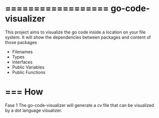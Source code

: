 ==================
go-code-visualizer
==================

This project aims to visualize the go code inside a location on your file system.
It will show the dependencies between packages and content of those packages
- Filenames
- Types
- Interfaces
- Public Variables
- Public Functions

===
How
===
Fase 1
The go-code-visualizer will generate a cv file that can be visualized by a dot language visualizer.


